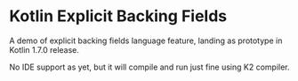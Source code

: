 # Kotlin Explicit Backing Fields
 A demo of explicit backing fields language feature, landing as prototype in Kotlin 1.7.0 release.
 
 No IDE support as yet, but it will compile and run just fine using K2 compiler.  
